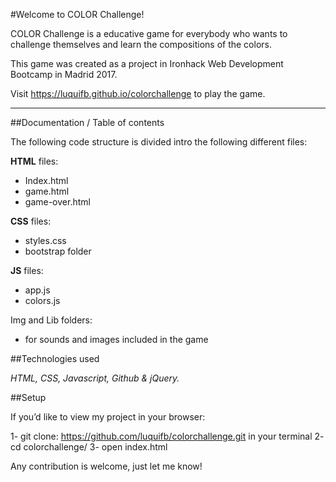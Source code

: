 #Welcome to COLOR Challenge!

COLOR Challenge is a educative game for everybody who wants to challenge themselves and learn the compositions of the colors.

This game was created as a project in Ironhack Web Development Bootcamp in Madrid 2017.

Visit https://luquifb.github.io/colorchallenge to play the game.

---

##Documentation / Table of contents

The following code structure is divided intro the following different files:

**HTML** files: 
- Index.html 
- game.html 
- game-over.html

**CSS** files: 
- styles.css 
- bootstrap folder

**JS** files: 
- app.js 
- colors.js

Img and Lib folders: 
- for sounds and images included in the game


##Technologies used

*HTML, CSS, Javascript, Github & jQuery.*


##Setup

If you’d like to view my project in your browser:

1- git clone: https://github.com/luquifb/colorchallenge.git in your terminal
2- cd colorchallenge/
3- open index.html


Any contribution is welcome, just let me know!
